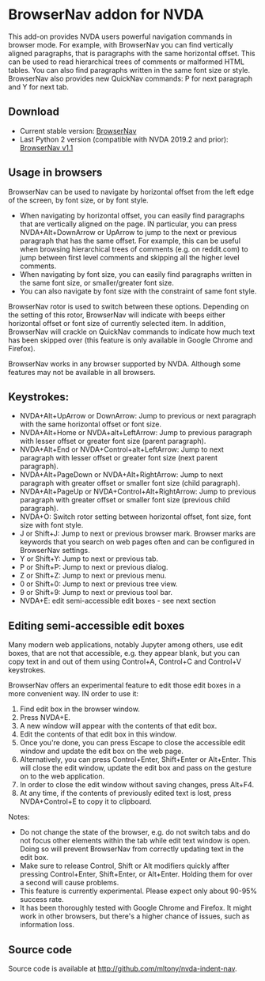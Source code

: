 # BrowserNav addon for NVDA
This add-on provides NVDA users powerful navigation commands in browser mode.
For example, with BrowserNav you can find vertically aligned paragraphs, that is paragraphs with the same horizontal offset. This can be used to read hierarchical trees of comments or malformed HTML tables.
You can also find paragraphs written in the same font size or style.
BrowserNav also provides new QuickNav commands: P for next paragraph and Y for next tab.
## Download
* Current stable version: [BrowserNav](https://github.com/mltony/nvda-browser-nav/releases/latest/download/browsernav.nvda-addon)
* Last Python 2 version (compatible with NVDA 2019.2 and prior): [BrowserNav v1.1](https://github.com/mltony/nvda-browser-nav/releases/download/v1.1/BrowserNav-1.1.nvda-addon)

## Usage in browsers
BrowserNav can be used to navigate by  horizontal offset from the left edge of the screen, by font size, or by font style. 
* When navigating by horizontal offset, you can easily find paragraphs that are vertically aligned on the page. IN particular, you can press NVDA+Alt+DownArrow or UpArrow to jump to the next or previous paragraph that has the same offset. For example, this can be useful when browsing hierarchical trees of comments (e.g. on reddit.com) to jump between  first level comments and skipping all the higher level comments.
* When navigating by font size, you can easily find paragraphs written in the same font size, or smaller/greater font size.
* You can also navigate by font size with the constraint of same font style.

BrowserNav rotor is used to switch between these options. Depending on the setting of this rotor, BrowserNav will indicate with beeps either horizontal offset or font size of currently selected item. In addition, BrowserNav will crackle on QuickNav commands to indicate how much text has been skipped over (this feature is only available in Google Chrome and Firefox).

BrowserNav works in any browser supported by NVDA. Although some features may not be available in all browsers.

## Keystrokes:

* NVDA+Alt+UpArrow or DownArrow: Jump to previous or next paragraph with the same horizontal offset or font size.
* NVDA+Alt+Home or NVDA+alt+LeftArrow: Jump to previous paragraph with lesser offset or greater font size (parent paragraph).
* NVDA+Alt+End or NVDA+Control+alt+LeftArrow: Jump to next paragraph with lesser offset or greater font size (next parent paragraph).
* NVDA+Alt+PageDown or NVDA+Alt+RightArrow: Jump to next paragraph with greater offset or smaller font size (child paragraph).
* NVDA+Alt+PageUp or NVDA+Control+Alt+RightArrow: Jump to previous paragraph with greater offset or smaller font size (previous child paragraph).
* NVDA+O: Switch rotor setting between horizontal offset, font size, font size with font style.
* J or Shift+J: Jump to next or previous browser mark. Browser marks are keywords that you search on web pages often and can be configured in BrowserNav settings.
* Y or Shift+Y: Jump to next or previous tab.
* P or Shift+P: Jump to next or previous dialog.
* Z or Shift+Z: Jump to next or previous menu.
* 0 or Shift+0: Jump to next or previous tree view.
* 9 or Shift+9: Jump to next or previous tool bar.
* NVDA+E: edit semi-accessible edit boxes - see next section

## Editing semi-accessible edit boxes

Many modern web applications, notably Jupyter among others,  use edit boxes, that are not that accessible, e.g. they appear blank, but you can copy text in and out of them using Control+A, Control+C and Control+V keystrokes.

BrowserNav offers an experimental feature to edit those edit boxes in a more convenient way. IN order to use it:

1. Find edit box in the browser window.
2. Press NVDA+E.
3. A new window will appear with the contents of that edit box.
4. Edit the contents of that edit box in this window.
5. Once you're done, you can press Escape to close the accessible edit window and update the edit box on the web page.
6. Alternatively, you can press Control+Enter, Shift+Enter or Alt+Enter. This will close the edit window, update the edit box and pass on the gesture on to the web application.
7. In order to close the edit window without saving changes, press Alt+F4.
8. At any time, if the contents of previously edited text is lost, press NVDA+Control+E to copy it to clipboard.

Notes:

* Do not change the state of the browser, e.g. do not switch tabs and do not focus other elements within the tab while edit text window is open. Doing so will prevent BrowserNav from correctly updating text in the edit box.
* Make sure to release Control, Shift or Alt modifiers quickly affter pressing Control+Enter, Shift+Enter, or Alt+Enter. Holding them for over a second will cause problems.
* This feature is currently experimental. Please expect only about 90-95% success rate.
* It has been thoroughly tested with Google Chrome and Firefox. It might work in other browsers, but there's a higher chance of issues, such as information loss.

## Source code
Source code is available at <http://github.com/mltony/nvda-indent-nav>.
